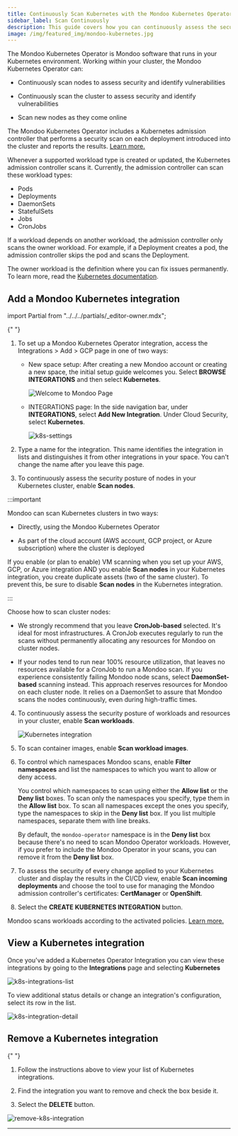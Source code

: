 ```yaml
---
title: Continuously Scan Kubernetes with the Mondoo Kubernetes Operator
sidebar_label: Scan Continuously
description: This guide covers how you can continuously assess the security configuration of your Kubernetes cluster, nodes, and deployments with Mondoo.
image: /img/featured_img/mondoo-kubernetes.jpg
---
```


The Mondoo Kubernetes Operator is Mondoo software that runs in your Kubernetes environment. Working within your cluster, the Mondoo Kubernetes Operator can:

- Continuously scan nodes to assess security and identify vulnerabilities

- Continuously scan the cluster to assess security and identify vulnerabilities

- Scan new nodes as they come online

The Mondoo Kubernetes Operator includes a Kubernetes admission controller that performs a security scan on each deployment introduced into the cluster and reports the results. [Learn more.](/cnspec/cloud/k8s/)

Whenever a supported workload type is created or updated, the Kubernetes admission controller scans it. Currently, the admission controller can scan these workload types:

- Pods
- Deployments
- DaemonSets
- StatefulSets
- Jobs
- CronJobs

If a workload depends on another workload, the admission controller only scans the owner workload. For example, if a Deployment creates a pod, the admission controller skips the pod and scans the Deployment.

The owner workload is the definition where you can fix issues permanently. To learn more, read the [Kubernetes documentation](https://kubernetes.io/docs/concepts/overview/working-with-objects/owners-dependents/).

## Add a Mondoo Kubernetes integration

import Partial from "../../../partials/\_editor-owner.mdx";

<Partial />{" "}

1. To set up a Mondoo Kubernetes Operator integration, access the Integrations > Add > GCP page in one of two ways:

   - New space setup: After creating a new Mondoo account or creating a new space, the initial setup guide welcomes you. Select **BROWSE INTEGRATIONS** and then select **Kubernetes**.

     ![Welcome to Mondoo Page](/img/platform/start/welcome_to_mondoo.png)

   - INTEGRATIONS page: In the side navigation bar, under **INTEGRATIONS**, select **Add New Integration**. Under Cloud Security, select **Kubernetes**.

     ![k8s-settings](/img/platform/infra/cloud/kubernetes/integration-setup.png)

2. Type a name for the integration. This name identifies the integration in lists and distinguishes it from other integrations in your space. You can't change the name after you leave this page.

3. To continuously assess the security posture of nodes in your Kubernetes cluster, enable **Scan nodes**.

:::important

Mondoo can scan Kubernetes clusters in two ways: 

- Directly, using the Mondoo Kubernetes Operator

- As part of the cloud account (AWS account, GCP project, or Azure subscription) where the cluster is deployed

If you enable (or plan to enable) VM scanning when you set up your AWS, GCP, or Azure integration AND you enable **Scan nodes** in your Kubernetes integration, you create duplicate assets (two of the same cluster). To prevent this, be sure to disable **Scan nodes** in the Kubernetes integration.

:::

Choose how to scan cluster nodes:

- We strongly recommend that you leave **CronJob-based** selected. It's ideal for most infrastructures. A CronJob executes regularly to run the scans without permanently allocating any resources for Mondoo on cluster nodes.

- If your nodes tend to run near 100% resource utilization, that leaves no resources available for a CronJob to run a Mondoo scan. If you experience consistently failing Mondoo node scans, select **DaemonSet-based** scanning instead. This approach reserves resources for Mondoo on each cluster node. It relies on a DaemonSet to assure that Mondoo scans the nodes continuously, even during high-traffic times.

4. To continuously assess the security posture of workloads and resources in your cluster, enable **Scan workloads**.

   ![Kubernetes integration](/img/platform/infra/cloud/kubernetes/integration-setup-2.png)

5. To scan container images, enable **Scan workload images**.

6. To control which namespaces Mondoo scans, enable **Filter namespaces** and list the namespaces to which you want to allow or deny access.

   You control which namespaces to scan using either the **Allow list** or the **Deny list** boxes. To scan only the namespaces you specify, type them in the **Allow list** box. To scan all namespaces except the ones you specify, type the namespaces to skip in the **Deny list** box. If you list multiple namespaces, separate them with line breaks.

   By default, the `mondoo-operator` namespace is in the **Deny list** box because there's no need to scan Mondoo Operator workloads. However, if you prefer to include the Mondoo Operator in your scans, you can remove it from the **Deny list** box.

7. To assess the security of every change applied to your Kubernetes cluster and display the results in the CI/CD view, enable **Scan incoming deployments** and choose the tool to use for managing the Mondoo admission controller's certificates: **CertManager** or **OpenShift**.

8. Select the **CREATE KUBERNETES INTEGRATION** button.

Mondoo scans workloads according to the activated policies. [Learn more.](/platform/security/posture/overview)

## View a Kubernetes integration

Once you've added a Kubernetes Operator Integration you can view these integrations by going to the **Integrations** page and selecting **Kubernetes**

![k8s-integrations-list](/img/platform/infra/cloud/kubernetes/integration-list.png)

To view additional status details or change an integration's configuration, select its row in the list.

![k8s-integration-detail](/img/platform/infra/cloud/kubernetes/integration-details.png)

## Remove a Kubernetes integration

<Partial />{" "}

1. Follow the instructions above to view your list of Kubernetes integrations.

2. Find the integration you want to remove and check the box beside it.

3. Select the **DELETE** button.

![remove-k8s-integration](/img/platform/infra/cloud/kubernetes/integration-delete.png)

---
